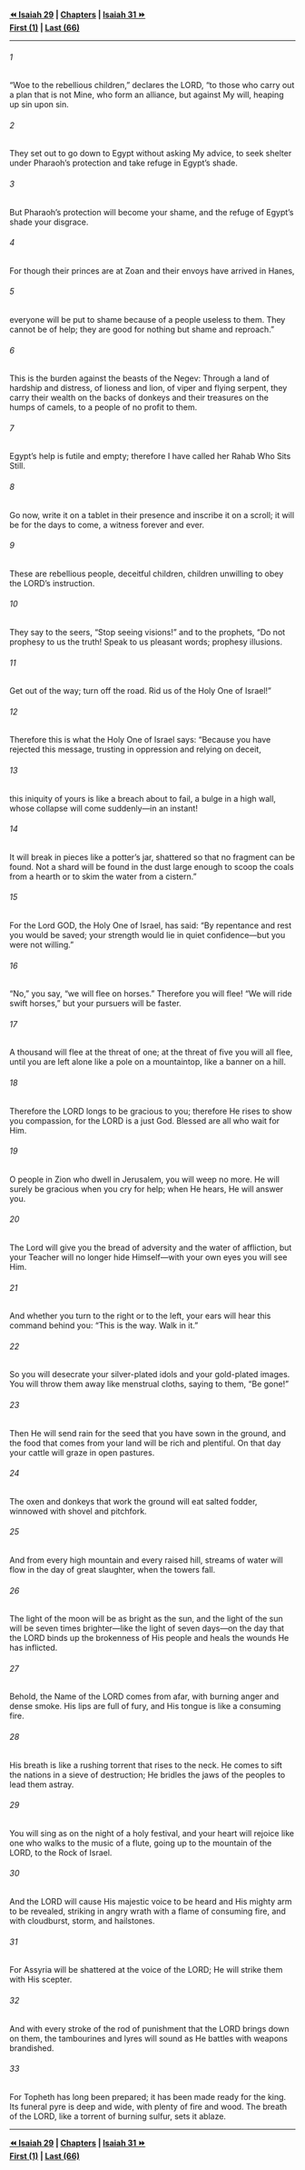   
**[⏪ Isaiah 29](./Isaiah%2029.md) | [Chapters](./_index.md) | [Isaiah 31 ⏩](./Isaiah%2031.md)**  
**[First (1)](./Isaiah%201.md) | [Last (66)](./Isaiah%2066.md)**  
  
---  
  
###### 1  
“Woe to the rebellious children,” declares the LORD, “to those who carry out a plan that is not Mine, who form an alliance, but against My will, heaping up sin upon sin.  
  
###### 2  
They set out to go down to Egypt without asking My advice, to seek shelter under Pharaoh’s protection and take refuge in Egypt’s shade.  
  
###### 3  
But Pharaoh’s protection will become your shame, and the refuge of Egypt’s shade your disgrace.  
  
###### 4  
For though their princes are at Zoan and their envoys have arrived in Hanes,  
  
###### 5  
everyone will be put to shame because of a people useless to them. They cannot be of help; they are good for nothing but shame and reproach.”  
  
###### 6  
This is the burden against the beasts of the Negev: Through a land of hardship and distress, of lioness and lion, of viper and flying serpent, they carry their wealth on the backs of donkeys and their treasures on the humps of camels, to a people of no profit to them.  
  
###### 7  
Egypt’s help is futile and empty; therefore I have called her Rahab Who Sits Still.  
  
###### 8  
Go now, write it on a tablet in their presence and inscribe it on a scroll; it will be for the days to come, a witness forever and ever.  
  
###### 9  
These are rebellious people, deceitful children, children unwilling to obey the LORD’s instruction.  
  
###### 10  
They say to the seers, “Stop seeing visions!” and to the prophets, “Do not prophesy to us the truth! Speak to us pleasant words; prophesy illusions.  
  
###### 11  
Get out of the way; turn off the road. Rid us of the Holy One of Israel!”  
  
###### 12  
Therefore this is what the Holy One of Israel says: “Because you have rejected this message, trusting in oppression and relying on deceit,  
  
###### 13  
this iniquity of yours is like a breach about to fail, a bulge in a high wall, whose collapse will come suddenly—in an instant!  
  
###### 14  
It will break in pieces like a potter’s jar, shattered so that no fragment can be found. Not a shard will be found in the dust large enough to scoop the coals from a hearth or to skim the water from a cistern.”  
  
###### 15  
For the Lord GOD, the Holy One of Israel, has said: “By repentance and rest you would be saved; your strength would lie in quiet confidence—but you were not willing.”  
  
###### 16  
“No,” you say, “we will flee on horses.” Therefore you will flee! “We will ride swift horses,” but your pursuers will be faster.  
  
###### 17  
A thousand will flee at the threat of one; at the threat of five you will all flee, until you are left alone like a pole on a mountaintop, like a banner on a hill.  
  
###### 18  
Therefore the LORD longs to be gracious to you; therefore He rises to show you compassion, for the LORD is a just God. Blessed are all who wait for Him.  
  
###### 19  
O people in Zion who dwell in Jerusalem, you will weep no more. He will surely be gracious when you cry for help; when He hears, He will answer you.  
  
###### 20  
The Lord will give you the bread of adversity and the water of affliction, but your Teacher will no longer hide Himself—with your own eyes you will see Him.  
  
###### 21  
And whether you turn to the right or to the left, your ears will hear this command behind you: “This is the way. Walk in it.”  
  
###### 22  
So you will desecrate your silver-plated idols and your gold-plated images. You will throw them away like menstrual cloths, saying to them, “Be gone!”  
  
###### 23  
Then He will send rain for the seed that you have sown in the ground, and the food that comes from your land will be rich and plentiful. On that day your cattle will graze in open pastures.  
  
###### 24  
The oxen and donkeys that work the ground will eat salted fodder, winnowed with shovel and pitchfork.  
  
###### 25  
And from every high mountain and every raised hill, streams of water will flow in the day of great slaughter, when the towers fall.  
  
###### 26  
The light of the moon will be as bright as the sun, and the light of the sun will be seven times brighter—like the light of seven days—on the day that the LORD binds up the brokenness of His people and heals the wounds He has inflicted.  
  
###### 27  
Behold, the Name of the LORD comes from afar, with burning anger and dense smoke. His lips are full of fury, and His tongue is like a consuming fire.  
  
###### 28  
His breath is like a rushing torrent that rises to the neck. He comes to sift the nations in a sieve of destruction; He bridles the jaws of the peoples to lead them astray.  
  
###### 29  
You will sing as on the night of a holy festival, and your heart will rejoice like one who walks to the music of a flute, going up to the mountain of the LORD, to the Rock of Israel.  
  
###### 30  
And the LORD will cause His majestic voice to be heard and His mighty arm to be revealed, striking in angry wrath with a flame of consuming fire, and with cloudburst, storm, and hailstones.  
  
###### 31  
For Assyria will be shattered at the voice of the LORD; He will strike them with His scepter.  
  
###### 32  
And with every stroke of the rod of punishment that the LORD brings down on them, the tambourines and lyres will sound as He battles with weapons brandished.  
  
###### 33  
For Topheth has long been prepared; it has been made ready for the king. Its funeral pyre is deep and wide, with plenty of fire and wood. The breath of the LORD, like a torrent of burning sulfur, sets it ablaze.  
  
  
---  
  
**[⏪ Isaiah 29](./Isaiah%2029.md) | [Chapters](./_index.md) | [Isaiah 31 ⏩](./Isaiah%2031.md)**  
**[First (1)](./Isaiah%201.md) | [Last (66)](./Isaiah%2066.md)**  
  
